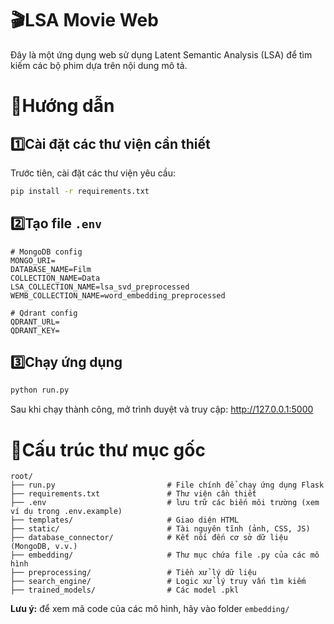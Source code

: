 🎬LSA Movie Web
=

Đây là một ứng dụng web sử dụng Latent Semantic Analysis (LSA) để tìm kiếm các bộ phim dựa trên nội dung mô tả.

# 📖Hướng dẫn
## 1️⃣Cài đặt các thư viện cần thiết
Trước tiên, cài đặt các thư viện yêu cầu:

```bash
pip install -r requirements.txt
```

## 2️⃣Tạo file `.env`
```
# MongoDB config
MONGO_URI=
DATABASE_NAME=Film
COLLECTION_NAME=Data
LSA_COLLECTION_NAME=lsa_svd_preprocessed
WEMB_COLLECTION_NAME=word_embedding_preprocessed

# Qdrant config
QDRANT_URL=
QDRANT_KEY=
```

## 3️⃣Chạy ứng dụng
```python
python run.py
```
Sau khi chạy thành công, mở trình duyệt và truy cập: http://127.0.0.1:5000

# 📃Cấu trúc thư mục gốc
```
root/
├── run.py                         # File chính để chạy ứng dụng Flask
├── requirements.txt               # Thư viện cần thiết
├── .env                           # lưu trữ các biến môi trường (xem ví dụ trong .env.example)
├── templates/                     # Giao diện HTML
├── static/                        # Tài nguyên tĩnh (ảnh, CSS, JS)
├── database_connector/            # Kết nối đến cơ sở dữ liệu (MongoDB, v.v.)
├── embedding/                     # Thư mục chứa file .py của các mô hình
├── preprocessing/                 # Tiền xử lý dữ liệu
├── search_engine/                 # Logic xử lý truy vấn tìm kiếm
├── trained_models/                # Các model .pkl

```
**Lưu ý:** để xem mã code của các mô hình, hãy vào folder `embedding/`
